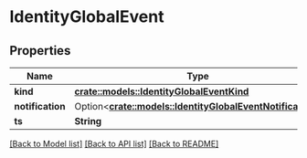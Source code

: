 # IdentityGlobalEvent

## Properties

Name | Type | Description | Notes
------------ | ------------- | ------------- | -------------
**kind** | [**crate::models::IdentityGlobalEventKind**](IdentityGlobalEventKind.md) |  | 
**notification** | Option<[**crate::models::IdentityGlobalEventNotification**](IdentityGlobalEventNotification.md)> |  | [optional]
**ts** | **String** |  | 

[[Back to Model list]](../README.md#documentation-for-models) [[Back to API list]](../README.md#documentation-for-api-endpoints) [[Back to README]](../README.md)


